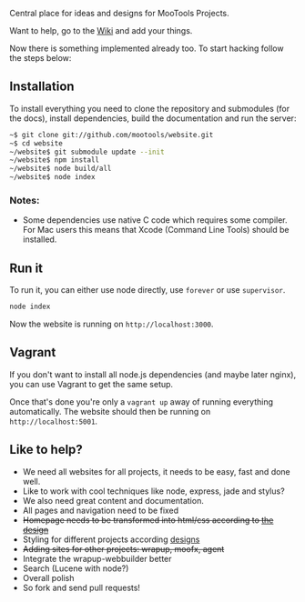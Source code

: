 Central place for ideas and designs for MooTools Projects.

Want to help, go to the [Wiki](https://github.com/mootools/website/wiki) and add your things.

Now there is something implemented already too. To start hacking follow the steps below:

## Installation

To install everything you need to clone the repository and submodules (for the docs), install dependencies, build the documentation and run the server:

```bash
~$ git clone git://github.com/mootools/website.git
~$ cd website
~/website$ git submodule update --init
~/website$ npm install
~/website$ node build/all
~/website$ node index
```

### Notes:

- Some dependencies use native C code which requires some compiler. For Mac users this means that Xcode (Command Line Tools) should be installed.

## Run it

To run it, you can either use node directly, use `forever` or use `supervisor`.

```bash
node index
```

Now the website is running on `http://localhost:3000`.

## Vagrant

If you don't want to install all node.js dependencies (and maybe later nginx),
you can use Vagrant to get the same setup.

Once that's done you're only a `vagrant up` away of running everything
automatically. The website should then be running on `http://localhost:5001`.

## Like to help?

* We need all websites for all projects, it needs to be easy, fast and done well.
* Like to work with cool techniques like node, express, jade and stylus?
* We also need great content and documentation.
* All pages and navigation need to be fixed
* <del>Homepage needs to be transformed into html/css according to [the design](https://github.com/mootools/website/tree/master/design)</del>
* Styling for different projects according [designs](https://github.com/mootools/website/tree/master/design)
* <del>Adding sites for other projects: wrapup, moofx, agent</del>
* Integrate the wrapup-webbuilder better
* Search (Lucene with node?)
* Overall polish
* So fork and send pull requests!

